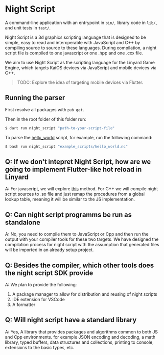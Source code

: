 # Night Script

A command-line application with an entrypoint in `bin/`, library code
in `lib/`, and unit tests in `test/`.

Night Script is a 3d graphics scripting language that is designed to be simple, easy to read and interoperable with JavaScript and C++ by compiling source to source to these languages. During compilation, a night script file is compiled to one javascript or one .hpp and one .cxx file.

We aim to use Night Script as the scripting language for the Linyard Game Engine, which targets KaiOS devices via JavaScript and mobile devices via C++.

> TODO: Explore the idea of targeting mobile devices via Flutter.

## Running the parser

First resolve all packages with `pub get`.

Then in the root folder of this folder run:

```bash
$ dart run night_script "path-to-your-script-file"
```

To parse the [hello_world](example_scripts/hello_world.nc) script, for example, run the following command:

```bash
$ bash run night_script "example_scripts/hello_world.nc"
```

## Q: If we don't intepret Night Script, how are we going to implement Flutter-like hot reload in Linyard
A: For javascript, we will explore [this](https://github.com/michaellee8/flutter_web_hot_reload) method. For C++ we will compile night script sources to .so file and just remap the procedures from a global lookup table, meaning it will be similar to the JS implementation.

## Q: Can night script programms be run as standalone
A: No, you need to compile them to JavaScript or Cpp and then run the output with your compiler tools for these two targets. We have designed the compilation process for night script with the assumption that generated files will be imported in an already setup project.

## Q: Besides the compiler, which other tools does the night script SDK provide
A: We plan to provide the following:
1. A package manager to allow for distribution and reusing of night scripts
2. IDE extension for VSCode
3. A formatter

## Q: Will night script have a standard library
A: Yes, A library that provides packages and algorithms common to both JS and Cpp environments. for example JSON encoding and decoding, a math library, typed buffers, data structures and collections, printing to console, extensions to the basic types, etc.
